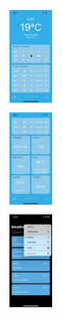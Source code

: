 <img src="https://github.com/aleksandrmoshorovskyi/WeatherClient/blob/main/Main.png" width="15%"></img>

<img src="https://github.com/aleksandrmoshorovskyi/WeatherClient/blob/main/Main2.png" width="15%"></img>

<img src="https://github.com/aleksandrmoshorovskyi/WeatherClient/blob/main/Settings.png" width="15%"></img>
